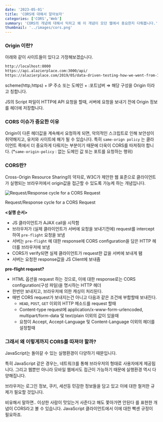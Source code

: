 ```yaml
---
date: '2023-05-01'
title: 'CORS에 대해서 알아보자'
categories: ['CORS','Web']
summary: 'CORS의 개념에 대해서 익히고 왜 이 개념이 모던 웹에서 중요한지 다뤄봅니다.'
thumbnail: '../images/cors.png'
---
```

### Origin 이란?

아래와 같이 사이트들이 있다고 가정해보겠습니다. 

```bash
http://localhost:8000
https://api.alazierplace.com:3000/api/
https://alazierplace.com/2019/05/data-driven-testing-how-we-went-from-150-test-cases-to-1/
```

scheme(http,https) + IP 주소 또는 도메인 + :포트넘버 ⇒ 해당 구성을 Origin 이라고 칭합니다. 

JS의 Script 파일이 HTTP에 API 요청을 할때, 서버에 요청을 보내기 전에 Origin 정보를 헤더에 저장합니다. 

### CORS 이슈가 중요한 이유

Origin이 다른 헤더값을 계속해서 요청하게 되면, 악의적인 스크립트로 인해 보안성이 취약해지고, 유저와 사이트에 해가 될 수 있습니다.
특히 `same-orign policy` 는 클라이언트 쪽에서 더 중요하게 다뤄지는 부분이기 때문에 더욱이 CORS를 따져줘야 합니다. (*`same-origin-policy` : 없는 도메인 값 또는 포트를 요청하는 행위) 

### CORS란?

Cross-Origin Resource Sharing의 약자로, W3C가 제안한 웹 표준으로 클라이언트가 실행되는 브라우저에서 origin값을 접근할 수 있도록 가능케 하는 개념입니다.

![Request/Response cycle for a CORS Request](https://i0.wp.com/alazierplace.com/wp-content/uploads/2019/06/CORS-flow.png?resize=833%2C406&ssl=1)

Request/Response cycle for a CORS Request

**<실행 순서>**

- JS 클라이언트가 AJAX call을 시작함
- 브라우저가 (실제 클라이언트가 서버에 요청을 보내기전에) request를 intercept하여 `pre-flight` 요청을 보냄
- 서버는 `pre-flight` 에 대한 response에 CORS configuration을 담은 HTTP 헤더를 브라우저에 보냄
- CORS가 verify되면 실제 클라이언트가 request한 값을 서버에 보내게 됌
- 서버는 요청한 response값을 JS Client에 보내줌

******************pre-flight request?****************** 

- HTML 옵션을 request 하는 것으로, 이에 대한 response로는 CORS configuration(구성 파일)을 명시하는 HTTP 헤더
- 한번만 보내지고, 브라우저에 의한 캐싱이 처리된다.
- 매번 CORS request가 보내지는건 아니고 다음과 같은 조건에 부합할때 보내진다.
    - `HEAD`, `POST`, `GET` 이외의 HTTP 메소드를 request 할때
    - Content-type request에 application/x-www-form-urlencoded, multipart/form-data 및 text/plain 이외의 값이 있을때
    - 요청이 Accept, Accept-Language 및 Content-Language 이외의 헤더를 설정할때

### 그래서 왜 이렇게까지 CORS를 따져야 할까?

JavaScript는 돌아갈 수 있는 실행환경이 다양하기 때문입니다. 

특히 JavaScript 같은 경우는, 네트워크를 통해 브라우저의 형태로 사용자에게 제공됩니다. 그리고 웹뿐만 아니라 모바일 웹에서도 접근이 가능하기 때문에 실행환경 역시 다양해집니다. 

브라우저는 로그인 정보, 쿠키, 세션등 민감한 정보들을 담고 있고 이에 대한 철저한 규제가 필요할 것입니다. 

비유해서 말하면.. 이상한 사람이 맛있는거 사준다고 해도 쫓아가면 안된다 를 표현한 개념이 CORS라고 볼 수 있습니다. JavaScript 클라이언트에서 이에 대한 빡센 규정이 필요하죠.